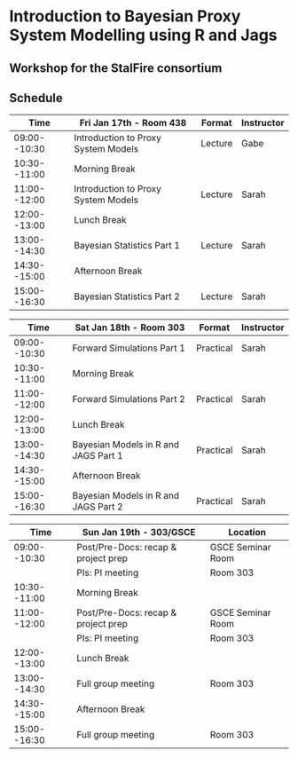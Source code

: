 # Introduction to Bayesian Proxy System Modelling using R and Jags
## Workshop for the StalFire consortium

## Schedule

| Time          | Fri Jan 17th - Room 438              | Format    | Instructor  |
| ------------- | ------------------------------------ | --------- | ----------- |
| 09:00--10:30  | Introduction to Proxy System Models  | Lecture   | Gabe        |
| 10:30--11:00  | Morning Break                        |           |             |
| 11:00--12:00  | Introduction to Proxy System Models  | Lecture   | Sarah       |
| 12:00--13:00  | Lunch Break                          |           |             |
| 13:00--14:30  | Bayesian Statistics Part 1           | Lecture   | Sarah       |
| 14:30--15:00  | Afternoon Break                      |           |             |
| 15:00--16:30  | Bayesian Statistics Part 2           | Lecture   | Sarah       |

| Time          | Sat Jan 18th - Room 303              | Format    | Instructor  |
| ------------- | ------------------------------------ | --------- | ----------- |
| 09:00--10:30  | Forward Simulations Part 1           | Practical | Sarah       |
| 10:30--11:00  | Morning Break                        |           |             |
| 11:00--12:00  | Forward Simulations Part 2           | Practical | Sarah       |
| 12:00--13:00  | Lunch Break                          |           |             |
| 13:00--14:30  | Bayesian Models in R and JAGS Part 1 | Practical | Sarah       |
| 14:30--15:00  | Afternoon Break                      |           |             |
| 15:00--16:30  | Bayesian Models in R and JAGS Part 2 | Practical | Sarah       |

| Time          | Sun Jan 19th - 303/GSCE              | Location  |
| ------------- | ------------------------------------ | --------- |
| 09:00--10:30  | Post/Pre-Docs: recap & project prep  | GSCE Seminar Room |
|               | PIs: PI meeting                      | Room 303 |
| 10:30--11:00  | Morning Break                        |         
| 11:00--12:00  | Post/Pre-Docs: recap & project prep  |  GSCE Seminar Room |
|               | PIs: PI meeting                      | Room 303 |
| 12:00--13:00  | Lunch Break                          |   
| 13:00--14:30  | Full group meeting                   |  Room 303 |
| 14:30--15:00  | Afternoon Break                      |   
| 15:00--16:30  | Full group meeting                   |  Room 303 |







